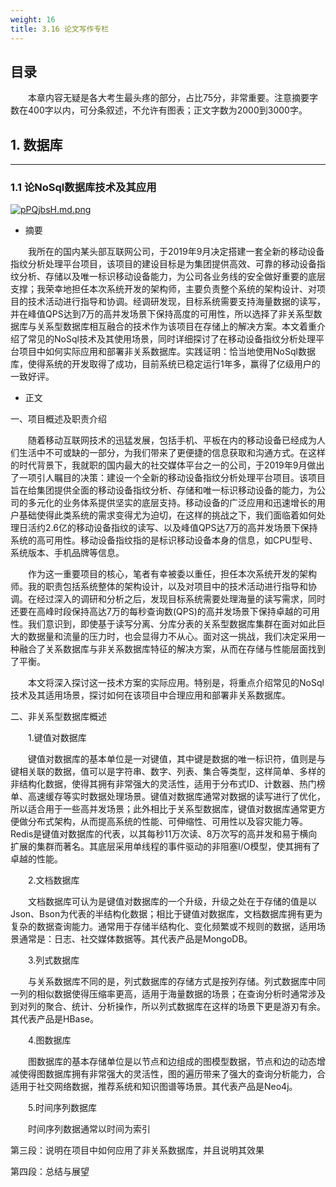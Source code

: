 ```yaml
---
weight: 16
title: 3.16 论文写作专栏
---
```

## 目录

&emsp;&emsp;本章内容无疑是各大考生最头疼的部分，占比75分，非常重要。注意摘要字数在400字以内，可分条叙述，不允许有图表；正文字数为2000到3000字。

## 1. 数据库

---

### 1.1 论NoSql数据库技术及其应用

[![pPQjbsH.md.png](https://s1.ax1x.com/2023/08/16/pPQjbsH.md.png)](https://imgse.com/i/pPQjbsH)

- 摘要

&emsp;&emsp;我所在的国内某头部互联网公司，于2019年9月决定搭建一套全新的移动设备指纹分析处理平台项目，该项目的建设目标是为集团提供高效、可靠的移动设备指纹分析、存储以及唯一标识移动设备能力，为公司各业务线的安全做好重要的底层支撑；我荣幸地担任本次系统开发的架构师，主要负责整个系统的架构设计、对项目的技术活动进行指导和协调。经调研发现，目标系统需要支持海量数据的读写，并在峰值QPS达到7万的高并发场景下保持高度的可用性，所以选择了非关系型数据库与关系型数据库相互融合的技术作为该项目在存储上的解决方案。本文着重介绍了常见的NoSql技术及其使用场景，同时详细探讨了在移动设备指纹分析处理平台项目中如何实际应用和部署非关系数据库。实践证明：恰当地使用NoSql数据库，使得系统的开发取得了成功，目前系统已稳定运行1年多，赢得了亿级用户的一致好评。

- 正文

一、项目概述及职责介绍

&emsp;&emsp;随着移动互联网技术的迅猛发展，包括手机、平板在内的移动设备已经成为人们生活中不可或缺的一部分，为我们带来了更便捷的信息获取和沟通方式。在这样的时代背景下，我就职的国内最大的社交媒体平台之一的公司，于2019年9月做出了一项引人瞩目的决策：建设一个全新的移动设备指纹分析处理平台项目。该项目旨在给集团提供全面的移动设备指纹分析、存储和唯一标识移动设备的能力，为公司的多元化的业务体系提供坚实的底层支持。移动设备的广泛应用和迅速增长的用户基础使得此类系统的需求变得尤为迫切，在这样的挑战之下，我们面临着如何处理日活约2.6亿的移动设备指纹的读写、以及峰值QPS达7万的高并发场景下保持系统的高可用性。移动设备指纹指的是标识移动设备本身的信息，如CPU型号、系统版本、手机品牌等信息。

&emsp;&emsp;作为这一重要项目的核心，笔者有幸被委以重任，担任本次系统开发的架构师。我的职责包括系统整体的架构设计，以及对项目中的技术活动进行指导和协调。在经过深入的调研和分析之后，发现目标系统需要处理海量的读写需求，同时还要在高峰时段保持高达7万的每秒查询数(QPS)的高并发场景下保持卓越的可用性。我们意识到，即使基于读写分离、分库分表的关系型数据库集群在面对如此巨大的数据量和流量的压力时，也会显得力不从心。面对这一挑战，我们决定采用一种融合了关系数据库与非关系数据库特征的解决方案，从而在存储与性能层面找到了平衡。

&emsp;&emsp;本文将深入探讨这一技术方案的实际应用。特别是，将重点介绍常见的NoSql技术及其适用场景，探讨如何在该项目中合理应用和部署非关系数据库。

二、非关系型数据库概述

&emsp;&emsp;1.键值对数据库

&emsp;&emsp;键值对数据库的基本单位是一对键值，其中键是数据的唯一标识符，值则是与键相关联的数据，值可以是字符串、数字、列表、集合等类型，这样简单、多样的非结构化数据，使得其拥有非常强大的灵活性，适用于分布式ID、计数器、热门榜单、高速缓存等实时数据处理场景。键值对数据库通常对数据的读写进行了优化，所以适合用于一些高并发场景；此外相比于关系型数据库，键值对数据库通常更方便做分布式架构，从而提高系统的性能、可伸缩性、可用性以及容灾能力等。Redis是键值对数据库的代表，以其每秒11万次读、8万次写的高并发和易于横向扩展的集群而著名。其底层采用单线程的事件驱动的非阻塞I/O模型，使其拥有了卓越的性能。

&emsp;&emsp;2.文档数据库

&emsp;&emsp;文档数据库可认为是键值对数据库的一个升级，升级之处在于存储的值是以Json、Bson为代表的半结构化数据；相比于键值对数据库，文档数据库拥有更为复杂的数据查询能力。通常用于存储半结构化、变化频繁或不规则的数据，适用场景通常是：日志、社交媒体数据等。其代表产品是MongoDB。

&emsp;&emsp;3.列式数据库

&emsp;&emsp;与关系数据库不同的是，列式数据库的存储方式是按列存储。列式数据库中同一列的相似数据使得压缩率更高，适用于海量数据的场景；在查询分析时通常涉及到对列的聚合、统计、分析操作，所以列式数据库在这样的场景下更是游刃有余。其代表产品是HBase。

&emsp;&emsp;4.图数据库

&emsp;&emsp;图数据库的基本存储单位是以节点和边组成的图模型数据，节点和边的动态增减使得图数据库拥有非常强大的灵活性，图的遍历带来了强大的查询分析能力，合适用于社交网络数据，推荐系统和知识图谱等场景。其代表产品是Neo4j。

&emsp;&emsp;5.时间序列数据库

&emsp;&emsp;时间序列数据通常以时间为索引

第三段：说明在项目中如何应用了非关系数据库，并且说明其效果

第四段：总结与展望

&emsp;&emsp;

&emsp;&emsp;

&emsp;&emsp;
